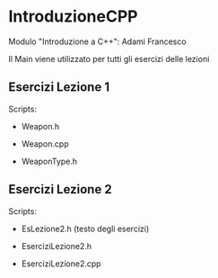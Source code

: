 # IntroduzioneCPP

Modulo "Introduzione a C++": Adami Francesco 

Il Main viene utilizzato per tutti gli esercizi delle lezioni



## Esercizi Lezione 1

Scripts:

- Weapon.h

- Weapon.cpp

- WeaponType.h



## Esercizi Lezione 2

Scripts:

- EsLezione2.h (testo degli esercizi)

- EserciziLezione2.h

- EserciziLezione2.cpp


